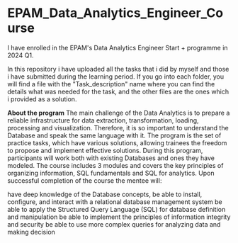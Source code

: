 # EPAM_Data_Analytics_Engineer_Course
I have enrolled in the EPAM's Data Analytics Engineer Start + programme in 2024 Q1.

In this repository i have uploaded all the tasks that i did by myself and those i have submitted during the learning period.
If you go into each folder, you will find a file with the "Task_description" name where you can find the details what was needed for the task, and the other files are  the ones which i provided as a solution.


**About the program**
The main challenge of the Data Analytics is to prepare a reliable infrastructure for data extraction, transformation, loading, processing and visualization. Therefore, it is so important to understand the Database and speak the same language with it.
The program is the set of practice tasks, which have various solutions, allowing trainees the freedom to propose and implement effective solutions. During this program, participants will work both with existing Databases and ones they have modeled. The course includes 3 modules and covers the key principles of organizing information, SQL fundamentals and SQL for analytics.
Upon successful completion of the course the mentee will:

have deep knowledge of the Database concepts, be able to install, configure, and interact with a relational database management system
be able to apply the Structured Query Language (SQL) for database definition and manipulation 
be able to implement the principles of information integrity and security
be able to use more complex queries for analyzing data and making decision

